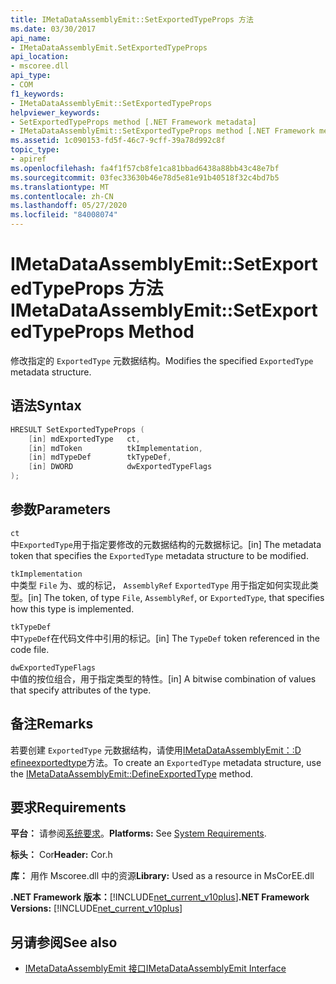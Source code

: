 ```yaml
---
title: IMetaDataAssemblyEmit::SetExportedTypeProps 方法
ms.date: 03/30/2017
api_name:
- IMetaDataAssemblyEmit.SetExportedTypeProps
api_location:
- mscoree.dll
api_type:
- COM
f1_keywords:
- IMetaDataAssemblyEmit::SetExportedTypeProps
helpviewer_keywords:
- SetExportedTypeProps method [.NET Framework metadata]
- IMetaDataAssemblyEmit::SetExportedTypeProps method [.NET Framework metadata]
ms.assetid: 1c090153-fd5f-46c7-9cff-39a78d992c8f
topic_type:
- apiref
ms.openlocfilehash: fa4f1f57cb8fe1ca81bbad6438a88bb43c48e7bf
ms.sourcegitcommit: 03fec33630b46e78d5e81e91b40518f32c4bd7b5
ms.translationtype: MT
ms.contentlocale: zh-CN
ms.lasthandoff: 05/27/2020
ms.locfileid: "84008074"
---
```

# <a name="imetadataassemblyemitsetexportedtypeprops-method"></a><span data-ttu-id="f3ef4-102">IMetaDataAssemblyEmit::SetExportedTypeProps 方法</span><span class="sxs-lookup"><span data-stu-id="f3ef4-102">IMetaDataAssemblyEmit::SetExportedTypeProps Method</span></span>
<span data-ttu-id="f3ef4-103">修改指定的 `ExportedType` 元数据结构。</span><span class="sxs-lookup"><span data-stu-id="f3ef4-103">Modifies the specified `ExportedType` metadata structure.</span></span>  
  
## <a name="syntax"></a><span data-ttu-id="f3ef4-104">语法</span><span class="sxs-lookup"><span data-stu-id="f3ef4-104">Syntax</span></span>  
  
```cpp  
HRESULT SetExportedTypeProps (  
    [in] mdExportedType   ct,
    [in] mdToken          tkImplementation,  
    [in] mdTypeDef        tkTypeDef,  
    [in] DWORD            dwExportedTypeFlags  
);  
```  
  
## <a name="parameters"></a><span data-ttu-id="f3ef4-105">参数</span><span class="sxs-lookup"><span data-stu-id="f3ef4-105">Parameters</span></span>  
 `ct`  
 <span data-ttu-id="f3ef4-106">中`ExportedType`用于指定要修改的元数据结构的元数据标记。</span><span class="sxs-lookup"><span data-stu-id="f3ef4-106">[in] The metadata token that specifies the `ExportedType` metadata structure to be modified.</span></span>  
  
 `tkImplementation`  
 <span data-ttu-id="f3ef4-107">中类型 `File` 为、或的标记， `AssemblyRef` `ExportedType` 用于指定如何实现此类型。</span><span class="sxs-lookup"><span data-stu-id="f3ef4-107">[in] The token, of type `File`, `AssemblyRef`, or `ExportedType`, that specifies how this type is implemented.</span></span>  
  
 `tkTypeDef`  
 <span data-ttu-id="f3ef4-108">中`TypeDef`在代码文件中引用的标记。</span><span class="sxs-lookup"><span data-stu-id="f3ef4-108">[in] The `TypeDef` token referenced in the code file.</span></span>  
  
 `dwExportedTypeFlags`  
 <span data-ttu-id="f3ef4-109">中值的按位组合，用于指定类型的特性。</span><span class="sxs-lookup"><span data-stu-id="f3ef4-109">[in] A bitwise combination of values that specify attributes of the type.</span></span>  
  
## <a name="remarks"></a><span data-ttu-id="f3ef4-110">备注</span><span class="sxs-lookup"><span data-stu-id="f3ef4-110">Remarks</span></span>  
 <span data-ttu-id="f3ef4-111">若要创建 `ExportedType` 元数据结构，请使用[IMetaDataAssemblyEmit：:D efineexportedtype](imetadataassemblyemit-defineexportedtype-method.md)方法。</span><span class="sxs-lookup"><span data-stu-id="f3ef4-111">To create an `ExportedType` metadata structure, use the [IMetaDataAssemblyEmit::DefineExportedType](imetadataassemblyemit-defineexportedtype-method.md) method.</span></span>  
  
## <a name="requirements"></a><span data-ttu-id="f3ef4-112">要求</span><span class="sxs-lookup"><span data-stu-id="f3ef4-112">Requirements</span></span>  
 <span data-ttu-id="f3ef4-113">**平台：** 请参阅[系统要求](../../get-started/system-requirements.md)。</span><span class="sxs-lookup"><span data-stu-id="f3ef4-113">**Platforms:** See [System Requirements](../../get-started/system-requirements.md).</span></span>  
  
 <span data-ttu-id="f3ef4-114">**标头：** Cor</span><span class="sxs-lookup"><span data-stu-id="f3ef4-114">**Header:** Cor.h</span></span>  
  
 <span data-ttu-id="f3ef4-115">**库：** 用作 Mscoree.dll 中的资源</span><span class="sxs-lookup"><span data-stu-id="f3ef4-115">**Library:** Used as a resource in MsCorEE.dll</span></span>  
  
 <span data-ttu-id="f3ef4-116">**.NET Framework 版本：**[!INCLUDE[net_current_v10plus](../../../../includes/net-current-v10plus-md.md)]</span><span class="sxs-lookup"><span data-stu-id="f3ef4-116">**.NET Framework Versions:** [!INCLUDE[net_current_v10plus](../../../../includes/net-current-v10plus-md.md)]</span></span>  
  
## <a name="see-also"></a><span data-ttu-id="f3ef4-117">另请参阅</span><span class="sxs-lookup"><span data-stu-id="f3ef4-117">See also</span></span>

- [<span data-ttu-id="f3ef4-118">IMetaDataAssemblyEmit 接口</span><span class="sxs-lookup"><span data-stu-id="f3ef4-118">IMetaDataAssemblyEmit Interface</span></span>](imetadataassemblyemit-interface.md)
